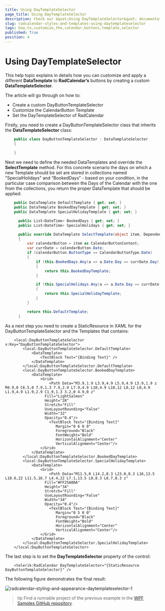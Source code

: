 ```yaml
---
title: Using DayTemplateSelector
page_title: Using DayTemplateSelector
description: Check our &quot;Using DayTemplateSelector&quot; documentation article for the RadCalendar {{ site.framework_name }} control.
slug: radcalendar-styles-and-templates-using-daytemplateselector
tags: how,to,customize,the,calendar,buttons,template,selector
published: True
position: 4
---
```


# Using DayTemplateSelector

This help topic explains in details how you can customize and apply a different __DataTemplate__ to __RadCalendar’s__ buttons by creating a custom __DataTemplateSelector__.

The article will go through on how to:

* Create a custom DayButtonTemplateSelector
* Customize the CalendarButton Template
* Set the DayTemplateSelector of RadCalendar

Firstly, you need to create a DayButtonTemplateSelector class that inherits the __DataTemplateSelector__ class:

```C#
	public class DayButtonTemplateSelector : DataTemplateSelector
	{
	
	}
```

Next we need to define the needed DataTemplates and override the __SelectTemplate__ method. For this concrete scenario the days on which a new Template should be set are stored in collections named "SpecialHolidays" and “BookedDays” - based on your condition, in the particular case comparison between the Days of the Calendar with the one from the collections, you return the proper DataTemplate that should be applied:

```C#						
	public DataTemplate DefaultTemplate { get; set; }
	public DataTemplate BookedDayTemplate { get; set; }
	public DataTemplate SpecialHolidayTemplate { get; set; }

	  public List<DateTime> BookedDays { get; set; }
	  public List<DateTime> SpecialHolidays { get; set; }

	  public override DataTemplate SelectTemplate(object item, DependencyObject container)
	  {
		  var calendarButton = item as CalendarButtonContent;
		  var currDate = calendarButton.Date;
		  if (calendarButton.ButtonType == CalendarButtonType.Date)
		  {
			  if (this.BookedDays.Any(a => a.Date.Day == currDate.Day))
			  {
				  return this.BookedDayTemplate;
			  }

			  if (this.SpecialHolidays.Any(a => a.Date.Day == currDate.Day))
			  {
				  return this.SpecialHolidayTemplate;
			  }
		  }

		  return this.DefaultTemplate;
	  }
```

As a next step you need to create a StaticResource in XAML for the DayButtonTemplateSelector and the Templates that contains:

```XAML
	<local:DayButtonTemplateSelector x:Key="DayButtonTemplateSelector">
	    <local:DayButtonTemplateSelector.DefaultTemplate>
	        <DataTemplate>
	            <TextBlock Text="{Binding Text}" />
	        </DataTemplate>
	    </local:DayButtonTemplateSelector.DefaultTemplate>
	    <local:DayButtonTemplateSelector.BookedDayTemplate>
	        <DataTemplate>
	            <Grid>
	                <Path Data="M3.9,1.9 L3.9,4.9 L5.9,4.9 L5.9,1.9 z M4.9,0 C6.5,0 7.9,1.3 7.9,2.9 L7.9,4.9 L10,4.9 L10,12 L0,12 L0,4.9 L1.9,4.9 L1.9,2.9 C1.9,1.3 3.2,0 4.9,0 z" 
	              Fill="LightSalmon"
	              Height="28" 
	              Stretch="Fill" 
	              UseLayoutRounding="False"
	              Width="32"
	              Opacity="0.4"/>
	                <TextBlock Text="{Binding Text}" 
	                   Margin="0 6 0 0"
	                   Foreground="Black" 
	                   FontWeight="Bold" 
	                   HorizontalAlignment="Center" 
	                   VerticalAlignment="Center"/>
	            </Grid>
	        </DataTemplate>
	    </local:DayButtonTemplateSelector.BookedDayTemplate>
	    <local:DayButtonTemplateSelector.SpecialHolidayTemplate>
	        <DataTemplate>
	            <Grid>
	                <Path Data="M11.5,0 L14.2,8.3 L23.0,8.3 L16,13.5 L18.6,22 L11.5,16.7 L4.4,22 L7.1,13.5 L0,8.3 L8.7,8.3 z" 
	              Fill="#FF25A0DA" 
	              Height="34"
	              Stretch="Fill"
	              UseLayoutRounding="False"
	              Width="34"
	              Opacity="0.4"/>
	                <TextBlock Text="{Binding Text}" 
	                   Margin="0 5 0 0"
	                   Foreground="Black"
	                   FontWeight="Bold" 
	                   HorizontalAlignment="Center"
	                   VerticalAlignment="Center"/>
	            </Grid>
	        </DataTemplate>
	    </local:DayButtonTemplateSelector.SpecialHolidayTemplate>
	</local:DayButtonTemplateSelector>
```

The last step is to set the __DayTemplateSelector__ property of the control:

```XAML
	<telerik:RadCalendar DayTemplateSelector="{StaticResource DayButtonTemplateSelector}" />
```

The following figure demonstrates the final result:

![radcalendar-styling-and-appearance-daytemplateselector-1](images/radcalendar-styling-and-appearance-daytemplateselector-1.png)

>tip Find a runnable project of the previous example in the [WPF Samples GitHub repository](https://github.com/telerik/xaml-sdk/tree/master/Calendar/UsingDayTemplateSelector).